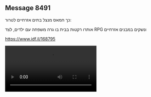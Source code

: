 ## Message 8491

כך חמאס מנצל בתים אזרחיים לטרור:

אותרו רקטות בבית בו גרה משפחה עם ילדים, לצד RPG ונשקים במבנים אזרחיים

https://www.idf.il/168795

![Video](8491/8491_media.mp4)
